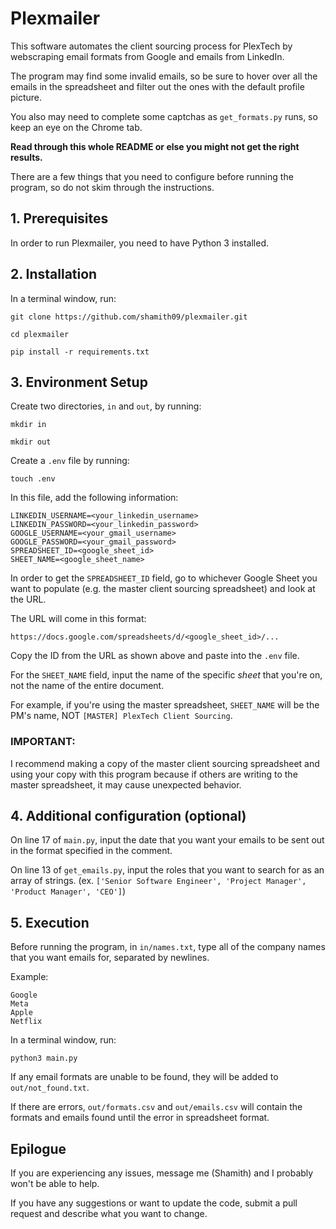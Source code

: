 # Plexmailer

This software automates the client sourcing process for PlexTech by webscraping email formats from Google and emails from LinkedIn.

The program may find some invalid emails, so be sure to hover over all the emails in the spreadsheet and filter out the ones with the default profile picture.

You also may need to complete some captchas as `get_formats.py` runs, so keep an eye on the Chrome tab.

**Read through this whole README or else you might not get the right results.**

There are a few things that you need to configure before running the program, so do not skim through the instructions.

## 1. Prerequisites

In order to run Plexmailer, you need to have Python 3 installed.

## 2. Installation

In a terminal window, run:

`git clone https://github.com/shamith09/plexmailer.git`

`cd plexmailer`

`pip install -r requirements.txt`

## 3. Environment Setup 
Create two directories, `in` and `out`, by running:

`mkdir in`

`mkdir out`

Create a `.env` file by running:

`touch .env`

In this file, add the following information:

```
LINKEDIN_USERNAME=<your_linkedin_username>
LINKEDIN_PASSWORD=<your_linkedin_password>
GOOGLE_USERNAME=<your_gmail_username>
GOOGLE_PASSWORD=<your_gmail_password>
SPREADSHEET_ID=<google_sheet_id>
SHEET_NAME=<google_sheet_name>
```

In order to get the `SPREADSHEET_ID` field, go to whichever Google Sheet you want to populate (e.g. the master client sourcing spreadsheet) and look at the URL.

The URL will come in this format:

`https://docs.google.com/spreadsheets/d/<google_sheet_id>/...`

Copy the ID from the URL as shown above and paste into the `.env` file.

For the `SHEET_NAME` field, input the name of the specific *sheet* that you're on, not the name of the entire document.

For example, if you're using the master spreadsheet, `SHEET_NAME` will be the PM's name, NOT `[MASTER] PlexTech Client Sourcing`.

### IMPORTANT:

I recommend making a copy of the master client sourcing spreadsheet and using your copy with this program because if others are writing to the master spreadsheet, it may cause unexpected behavior.

## 4. Additional configuration (optional)

On line 17 of `main.py`, input the date that you want your emails to be sent out in the format specified in the comment. 

On line 13 of `get_emails.py`, input the roles that you want to search for as an array of strings. (ex. `['Senior Software Engineer', 'Project Manager', 'Product Manager', 'CEO']`)

## 5. Execution

Before running the program, in `in/names.txt`, type all of the company names that you want emails for, separated by newlines.

Example:

```
Google
Meta
Apple
Netflix
```

In a terminal window, run:

`python3 main.py`

If any email formats are unable to be found, they will be added to `out/not_found.txt`.

If there are errors, `out/formats.csv` and `out/emails.csv` will contain the formats and emails found until the error in spreadsheet format.

## Epilogue

If you are experiencing any issues, message me (Shamith) and I probably won't be able to help.

If you have any suggestions or want to update the code, submit a pull request and describe what you want to change.